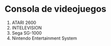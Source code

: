 # Consola de videojuegos

1. ATARI 2600
2. INTELEVISION
3. Sega SG-1000
4. Nintendo Entertainment System